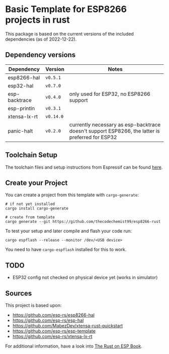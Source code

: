 # Basic Template for ESP8266 projects in rust
This package is based on the current versions of the included dependencies (as of 2022-12-22).

## Dependency versions
| Dependency    | Version   | Notes                                                                                           |
| ------------- | --------- | ----------------------------------------------------------------------------------------------- |
| esp8266-hal   | `v0.5.1`  |                                                                                                 |
| esp32-hal     | `v0.7.0`  |                                                                                                 |
| esp-backtrace | `v0.4.0`  | only used for ESP32, no ESP8266 support                                                         |
| esp-println   | `v0.3.1`  |                                                                                                 |
| xtensa-lx-rt  | `v0.14.0` |                                                                                                 |
| panic-halt    | `v0.2.0`  | currently necessary as esp-backtrace doesn't support ESP8266, the latter is preferred for ESP32 |

## Toolchain Setup
The toolchain files and setup instructions from Espressif can be found [here](https://docs.espressif.com/projects/esp8266-rtos-sdk/en/latest/get-started/linux-setup.html).

## Create your Project
You can create a project from this template with `cargo-generate`:
```
# if not yet installed
cargo install cargo-generate

# create from template
cargo generate --git https://github.com/thecodechemist99/esp8266-rust
```

To test your setup and later compile and flash your code run:
```
cargo espflash --release --monitor /dev/<USB device>
```
You need to have `cargo-espflash` installed for this to work.

## TODO
- ESP32 config not checked on physical device yet (works in simulator)

## Sources
This project is based upon:
- https://github.com/esp-rs/esp8266-hal
- https://github.com/esp-rs/esp-hal
- https://github.com/MabezDev/xtensa-rust-quickstart
- https://github.com/esp-rs/esp-template
- https://github.com/esp-rs/xtensa-lx-rt

For additional information, have a look into [The Rust on ESP Book](https://esp-rs.github.io/book/).
